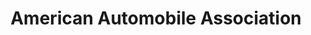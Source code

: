 ---
title: "American Automobile Association"
url: /kansas-city/american-automobile-association/
shop: travel agency
---